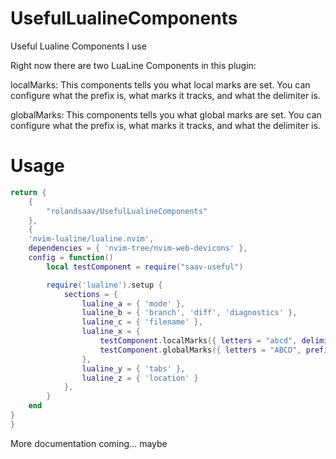# UsefulLualineComponents
Useful Lualine Components I use

Right now there are two LuaLine Components in this plugin:

localMarks: 
This components tells you what local marks are set. 
You can configure what the prefix is, what marks it tracks, and what the delimiter is.

globalMarks:
This components tells you what global marks are set. 
You can configure what the prefix is, what marks it tracks, and what the delimiter is.



# Usage 
```lua 
return { 
	{
		"rolandsaav/UsefulLualineComponents"
	},
	{
	'nvim-lualine/lualine.nvim',
	dependencies = { 'nvim-tree/nvim-web-devicons' },
	config = function()
		local testComponent = require("saav-useful")

		require('lualine').setup {
			sections = {
				lualine_a = { 'mode' },
				lualine_b = { 'branch', 'diff', 'diagnostics' },
				lualine_c = { 'filename' },
				lualine_x = {
					testComponent.localMarks({ letters = "abcd", delimiter = "^" }),
					testComponent.globalMarks({ letters = "ABCD", prefix = "Global Marks:" })
				},
				lualine_y = { 'tabs' },
				lualine_z = { 'location' }
			},
		}
	end
} 
}
```
More documentation coming... maybe
